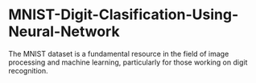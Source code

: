 # MNIST-Digit-Clasification-Using-Neural-Network
The MNIST dataset is a fundamental resource in the field of image processing and machine learning, particularly for those working on digit recognition.

